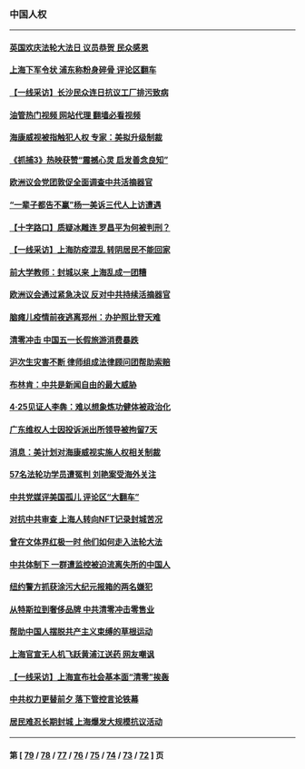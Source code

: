 ### 中国人权
---
#### [英国欢庆法轮大法日 议员恭贺 民众感恩](../../pages/ncid278/n13730266.md?05090445) 
#### [上海下军令状 浦东称粉身碎骨 评论区翻车](../../pages/ncid278/n13729974.md?05090445) 
#### [【一线采访】长沙民众连日抗议工厂排污致病](../../pages/ncid278/n13729392.md?05090445) 
#### [油管热门视频 网站代理 翻墙必看视频](http://209.222.30.114:81/youtube.html?05090445)
#### [海康威视被指触犯人权 专家：美拟升级制裁](../../pages/ncid278/n13729009.md?05090445) 
#### [《抓捕3》热映获赞“震撼心灵 启发善念良知”](../../pages/ncid278/n13729129.md?05090445) 
#### [欧洲议会党团敦促全面调查中共活摘器官](../../pages/ncid278/n13729021.md?05090445) 
#### [“一辈子都告不赢”杨一美诉三代人上访遭遇](../../pages/ncid278/n13728969.md?05090445) 
#### [【十字路口】质疑冰雕连 罗昌平为何被判刑？](../../pages/ncid278/n13728739.md?05090445) 
#### [【一线采访】上海防疫混乱 转阴居民不能回家](../../pages/ncid278/n13728726.md?05090445) 
#### [前大学教师：封城以来 上海乱成一团糟](../../pages/ncid278/n13728515.md?05090445) 
#### [欧洲议会通过紧急决议 反对中共持续活摘器官](../../pages/ncid278/n13728211.md?05090445) 
#### [脑瘫儿疫情前夜逃离郑州：办护照比登天难](../../pages/ncid278/n13728232.md?05090445) 
#### [清零冲击 中国五一长假旅游消费暴跌](../../pages/ncid278/n13727808.md?05090445) 
#### [沪次生灾害不断 律师组成法律顾问团帮助索赔](../../pages/ncid278/n13727729.md?05090445) 
#### [布林肯：中共是新闻自由的最大威胁](../../pages/ncid278/n13727223.md?05090445) 
#### [4‧25见证人李犇：难以想象炼功健体被政治化](../../pages/ncid278/n13726951.md?05090445) 
#### [广东维权人士因投诉派出所领导被拘留7天](../../pages/ncid278/n13727127.md?05090445) 
#### [消息：美计划对海康威视实施人权相关制裁](../../pages/ncid278/n13727090.md?05090445) 
#### [57名法轮功学员遭冤判 刘艳案受海外关注](../../pages/ncid278/n13726210.md?05090445) 
#### [中共党媒评美国孤儿 评论区“大翻车”](../../pages/ncid278/n13726953.md?05090445) 
#### [对抗中共审查 上海人转向NFT记录封城苦况](../../pages/ncid278/n13726776.md?05090445) 
#### [曾在文体界红极一时 他们如何走入法轮大法](../../pages/ncid278/n13725670.md?05090445) 
#### [中共体制下 一群遭监控被迫流离失所的中国人](../../pages/ncid278/n13725531.md?05090445) 
#### [纽约警方抓获涂污大纪元报箱的两名嫌犯](../../pages/ncid278/n13725794.md?05090445) 
#### [从特斯拉到奢侈品牌 中共清零冲击零售业](../../pages/ncid278/n13725698.md?05090445) 
#### [帮助中国人摆脱共产主义束缚的草根运动](../../pages/ncid278/n13725532.md?05090445) 
#### [上海官宣无人机飞跃黄浦江送药 网友嘲讽](../../pages/ncid278/n13725468.md?05090445) 
#### [【一线采访】上海宣布社会基本面“清零”挨轰](../../pages/ncid278/n13724972.md?05090445) 
#### [中共权力更替前夕 落下管控言论铁幕](../../pages/ncid278/n13724847.md?05090445) 
#### [居民难忍长期封城 上海爆发大规模抗议活动](../../pages/ncid278/n13724894.md?05090445) 

---
#### 第 [ [79](./79.md?05090445) / [78](./78.md?05090445) / [77](./77.md?05090445) / [76](./76.md?05090445) / [75](./75.md?05090445) / [74](./74.md?05090445) / [73](./73.md?05090445) / [72](./72.md?05090445) ] 页
